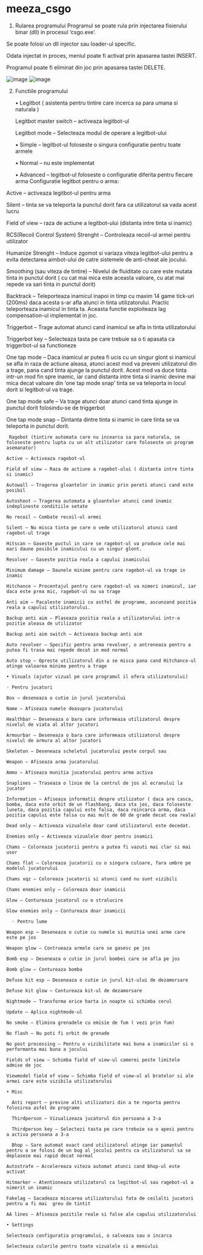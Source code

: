 # meeza_csgo

1. Rularea programului
Programul se poate rula prin injectarea fisierului binar (dll) in procesul ‘csgo.exe’.

Se poate folosi un dll injector sau loader-ul specific.

Odata injectat in proces, meniul poate fi activat prin apasarea tastei INSERT.

Programul poate fi eliminat din joc prin apasarea tastei DELETE.

![image](https://user-images.githubusercontent.com/27855611/160269300-2275efd2-35fa-4005-b1ae-cdc127d293a2.png)
![image](https://user-images.githubusercontent.com/27855611/160269417-9b649fd5-5cf8-441a-bb08-03186495e138.png)


2. Functiile programului
    
    • Legitbot ( asistenta pentru tintire care incerca sa para umana si naturala )
    
    Legitbot master switch – activeaza legitbot-ul
    
    Legitbot mode – Selecteaza modul de operare a legitbot-ului
    
      ▪ Simple – legitbot-ul foloseste o singura configuratie pentru toate armele
    
      ▪ Normal – nu este implementat
    
      ▪ Advanced – legitbot-ul foloseste o configuratie diferita pentru fiecare arma
	Configuratie legitbot pentru o arma:
	
  Active – activeaza legitbot-ul pentru arma
	
  Silent – tinta se va teleporta la punctul dorit fara ca utilizatorul sa vada acest lucru
	
  Field of view – raza de actiune a legitbot-ului (distanta intre tinta si inamic)
	
  RCS(Recoil Control System) Strenght – Controleaza recoil-ul armei pentru utilizator
	
  Humanize Strenght – Induce zgomot si variaza viteza legitbot-ului pentru a evita detectarea aimbot-ului de catre sistemele de anti-cheat ale jocului.
	
  Smoothing (sau viteza de tintire) – Nivelul de fluiditate cu care este mutata tinta in punctul dorit ( cu cat mai mica este aceasta valoare, cu atat mai repede va sari tinta in punctul dorit)
	
  Backtrack – Teleporteaza inamicul inapoi in timp cu maxim 14 game tick-uri (200ms) daca acesta s-ar afla atunci in tinta utilizatorului. Practic teleporteaza inamicul in tinta ta. Aceasta functie exploiteaza lag compensation-ul implementat in joc.
	
  Triggerbot – Trage automat atunci cand inamicul se afla in tinta utilizatorului
	
  Triggerbot key – Selecteaza tasta pe care trebuie sa o ti apasata ca triggerbot-ul sa functioneze
	
  One tap mode – Daca inamicul ar putea fi ucis cu un singur glont si inamicul se afla in raza de actiune aleasa, atunci acest mod va preveni utilizatorul din a trage, pana cand tinta ajunge la punctul dorit. Acest mod va duce tinta intr-un mod fin spre inamic, iar cand distanta intre tinta si inamic devine mai mica decat valoare din ‘one tap mode snap’ tinta se va teleporta in locul dorit si legitbot-ul va trage.
	
  One tap mode safe – Va trage atunci doar atunci cand tinta ajunge in punctul dorit folosindu-se de triggerbot
	
  One tap mode snap – Dintanta dintre tinta si inamic in care tinta se va teleporta in punctul dorit.
  
     Ragebot (tintire automata care nu incearca sa para naturala, se foloseste pentru lupta cu un alt utilizator care foloseste un program asemanator)
	  
    Active – Activeaza ragebot-ul
	  
    Field of view – Raza de actiune a ragebot-ului ( distanta intre tinta si inamic)
	  
    Autowall – Tragerea gloantelor in inamic prin pereti atunci cand este posibil
	  
    Autoshoot – Tragerea automata a gloantelor atunci cand inamic indeplineste conditiile setate
	  
    No recoil – Combate recoil-ul armei
	  
    Silent – Nu misca tinta pe care o vede utilizatorul atunci cand ragebot-ul trage
	
    Hitscan – Gaseste puctul in care se ragebot-ul va produce cele mai mari daune posibile inamicului cu un singur glont.
	  
    Resolver – Gaseste pozitia reala a capului inamicului
	  
    Minimum damage – Daunele minime pentru care ragebot-ul va trage in inamic
	  
    Hitchance – Procentajul pentru care ragebot-ul va nimeri inamicul, iar daca este prea mic, ragebot-ul nu va trage
	  
    Anti aim – Pacaleste inamicii cu astfel de programe, ascunzand pozitia reala a capului utilizatorului.
	  
    Backup anti aim – Plaseaza pozitia reala a utilizatorului intr-o pozitie aleasa de utilizator
	  
    Backup anti aim switch – Activeaza backup anti aim
	  
    Auto revolver – Specific pentru arma revolver, o antreneaza pentru a putea fi trasa mai repede decat in mod normal
	  
    Auto stop – Opreste utilizatorul din a se misca pana cand Hitchance-ul atinge valoarea minima pentru a trage

    • Visuals (ajutor vizual pe care programul il ofera utilizatorului)
    
    ◦ Pentru jucatori
	  
    Box – deseneaza o cutie in jurul jucatorului
	  
    Name – Afiseaza numele deasupra jucatorului
	  
    Healthbar – Deseneaza o bara care informeaza utilizatorul despre nivelul de viata al altor jucatori
	  
    Armourbar – Deseneaza o bara care informeaza utilizatorul despre nivelul de armura al altor jucatori
	  
    Skeleton – Deseneaza scheletul jucatorului peste corpul sau
	  
    Weapon – Afiseaza arma jucatorului
	  
    Ammo – Afiseaza munitia jucatorului pentru arma activa
	
    Snaplines – Traseaza o linie de la centrul de jos al ecranului la jucator
	
    Information – Afiseaza informatii despre utilizator ( daca are casca, bomba, daca este orbit de un flashbang, daca sta jos, daca foloseste luneta, daca pozitia capului este falsa, daca reincarca arma, daca pozitia capului este falsa cu mai mult de 60 de grade decat cea reala)
	  
    Dead only – Activeaza vizualele doar cand utilizatorul este decedat.
	  
    Enemies only – Activeaza vizualele doar pentru inamici
	  
    Chams – Coloreaza jucatorii pentru a putea fi vazuti mai clar si mai usor
	  
    Chams flat – Coloreaza jucatorii cu o singura culoare, fara umbre pe modelul jucatorului
	  
    Chams xqz – Coloreaza jucatorii si atunci cand nu sunt vizibili
	  
    Chams enemies only – Coloreaza doar inamicii
	  
    Glow – Contureaza jucatorul cu o stralucire
	
    Glow enemies only – Contureaza doar inamicii
    
      ◦ Pentru lume
      
    Weapon esp – Deseneaza o cutie cu numele si munitia unei arme care este pe jos
		
    Weapon glow – Contrueaza armele care se gasesc pe jos
		
    Bomb esp – Deseneaza o cutie in jurul bombei care se afla pe jos
		
    Bomb glow – Contureaza bomba
		
    Defuse kit esp – Deseneaza o cutie in jurul kit-ului de dezamorsare 
		
    Defuse kit glow – Contureaza kit-ul de dezamorsare
		
    Nightmode – Transforma orice harta in noapte si schimba cerul
		
    Update – Aplica nightmode-ul
		
    No smoke – Elimina grenadele cu emisie de fum ( vezi prin fum)
    
    No flash – Nu poti fi orbit de grenade
		
    No post processing – Pentru o vizibilitate mai buna a inamicilor si o performanta mai buna a jocului
		
    Fields of view – Schimba field of view-ul camerei peste limitele admise de joc	
	
    Viewmodel field of view – Schimba field of view-ul al bratelor si ale armei care este vizibila utilizatorului

    • Misc
    
	  Anti report – previne alti utilizatori din a te reporta pentru folosirea asfel de programe
    
	  Thirdperson – Vizualizeaza jucatorul din persoana a 3-a
    
	  Thirdperson key – Selectezi tasta pe care trebuie sa o apesi pentru a activa persoana a 3-a
    
	  Bhop – Sare automat exact cand utilizatorul atinge iar pamantul pentru a se folosi de un bug al jocului pentru ca utilizatorul sa se deplaseze mai rapid decat normal
	  
    Autostrafe – Accelereaza viteza automat atunci cand bhop-ul este activat
	  
    Hitmarker – Atentioneaza utilizatorul ca legitbot-ul sau ragebot-ul a nimerit un inamic
	  
    Fakelag – Sacadeaza miscarea utilizatorului fata de ceilalti jucatori pentru a fi mai  greu de tintit
	  
    AA lines – Afiseaza pozitile reale si false ale capului utilizatorului

    • Settings
	  
    Selecteaza configuratia programului, o salveaza sau o incarca
	  
    Selecteaza culorile pentru toate vizualele si a meniului
